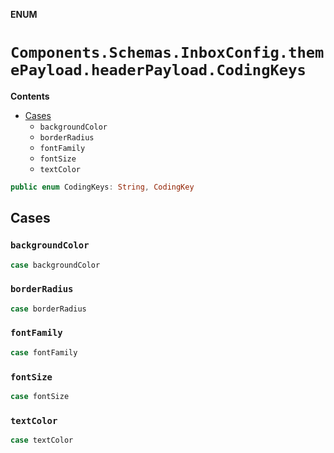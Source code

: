 **ENUM**

# `Components.Schemas.InboxConfig.themePayload.headerPayload.CodingKeys`

**Contents**

- [Cases](#cases)
  - `backgroundColor`
  - `borderRadius`
  - `fontFamily`
  - `fontSize`
  - `textColor`

```swift
public enum CodingKeys: String, CodingKey
```

## Cases
### `backgroundColor`

```swift
case backgroundColor
```

### `borderRadius`

```swift
case borderRadius
```

### `fontFamily`

```swift
case fontFamily
```

### `fontSize`

```swift
case fontSize
```

### `textColor`

```swift
case textColor
```
